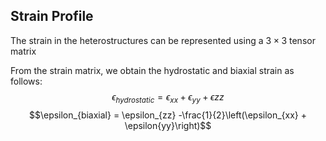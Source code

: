 ## Strain Profile

The strain in the heterostructures can be represented using a $3\times 3$ tensor matrix

From the strain matrix, we obtain the hydrostatic and biaxial strain as follows:
$$\epsilon_{hydrostatic} = \epsilon_{xx} + \epsilon_{yy} + \epsilon{zz}$$
$$\epsilon_{biaxial} = \epsilon_{zz} -\frac{1}{2}\left(\epsilon_{xx} + \epsilon{yy}\right)$$

